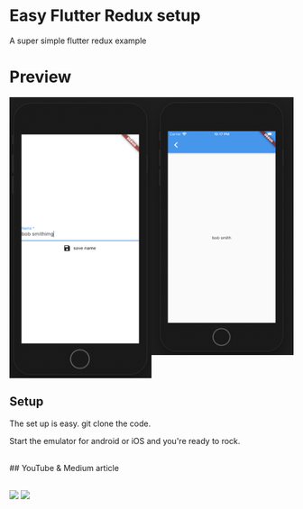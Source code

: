 # Easy Flutter Redux setup

A super simple flutter redux example

# Preview

<div style="display: grid;grid-template-columns: auto auto;">

<img src="img/image1.png" width="300"/>
<img src="img/image2.png" width="300"/>

</div>

## Setup

The set up is easy.
git clone the code.

Start the emulator for android or iOS and you're ready to rock.

<br>
## YouTube & Medium article

<footer >
  <p><br>
<a href="https://www.youtube.com/watch?v=xqSNk6tc9_M&feature=youtu.be"><img src="https://user-images.githubusercontent.com/21117852/85741121-bfaa1a80-b734-11ea-9865-72875c647a62.png" width="55"/></a>
<a href="https://medium.com/@ottokafka/flutter-redux-tutorial-7345f9ce5381"><img src="https://user-images.githubusercontent.com/21117852/85741599-2596a200-b735-11ea-8d42-97d0cb540134.png" width="55"/></a>
</p>
</footer>
